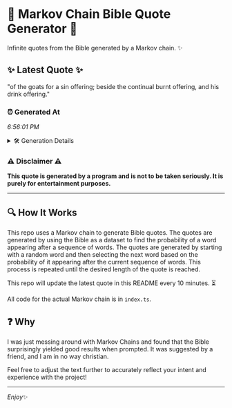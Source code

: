 # 📖 Markov Chain Bible Quote Generator 📖

Infinite quotes from the Bible generated by a Markov chain. ✨

## ✨ Latest Quote ✨
"of the goats for a sin offering; beside the continual burnt offering, and his drink offering."

### ⏰ Generated At
*6:56:01 PM*

<details>
    <summary>🛠️ Generation Details</summary>
    <p>
        <strong>🌱 Seed:</strong> of<br>
        <strong>🔄 Iterations:</strong> 15<br>
        <strong>📜 Context History:</strong><br>[ of ]: the<br>[ of, the ]: goats<br>[ of, the, goats ]: for<br>[ of, the, goats, for ]: a<br>[ of, the, goats, for, a ]: sin<br>[ of, the, goats, for, a, sin ]: offering;<br>[ the, goats, for, a, sin, offering; ]: beside<br>[ goats, for, a, sin, offering;, beside ]: the<br>[ for, a, sin, offering;, beside, the ]: continual<br>[ a, sin, offering;, beside, the, continual ]: burnt<br>[ sin, offering;, beside, the, continual, burnt ]: offering,<br>[ offering;, beside, the, continual, burnt, offering, ]: and<br>[ beside, the, continual, burnt, offering,, and ]: his<br>[ the, continual, burnt, offering,, and, his ]: drink<br>[ continual, burnt, offering,, and, his, drink ]: offering.<br>
    </p>
</details>

### ⚠️ Disclaimer ⚠️
**This quote is generated by a program and is not to be taken seriously. It is purely for entertainment purposes.**

---

## 🔍 How It Works

This repo uses a Markov chain to generate Bible quotes. The quotes are generated by using the Bible as a dataset to find the probability of a word appearing after a sequence of words. The quotes are generated by starting with a random word and then selecting the next word based on the probability of it appearing after the current sequence of words. This process is repeated until the desired length of the quote is reached.

This repo will update the latest quote in this README every 10 minutes. ⏳

All code for the actual Markov chain is in `index.ts`.

## ❓ Why

I was just messing around with Markov Chains and found that the Bible surprisingly yielded good results when prompted. 
It was suggested by a friend, and I am in no way christian.

Feel free to adjust the text further to accurately reflect your intent and experience with the project!

---

*Enjoy*✨
